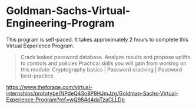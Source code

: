 # Goldman-Sachs-Virtual-Engineering-Program

This program is self-paced. It takes approximately 2 hours to complete this Virtual Experience Program.
> Crack leaked password database.
> Analyze results and propose uplifts to controls and policies
Practical skills you will gain from working on this module:
Cryptography basics | Password cracking | Password best-practice

https://www.theforage.com/virtual-internships/prototype/NPdeQ43o8P9HJmJzg/Goldman-Sachs-Virtual-Experience-Program?ref=wQ984d4daTzaCLLDp
